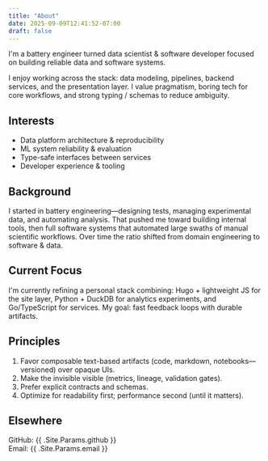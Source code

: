 ```yaml
---
title: "About"
date: 2025-09-09T12:41:52-07:00
draft: false
---
```


I'm a battery engineer turned data scientist & software developer focused on building reliable data and software systems.

I enjoy working across the stack: data modeling, pipelines, backend services, and the presentation layer. I value pragmatism, boring tech for core workflows, and strong typing / schemas to reduce ambiguity.

<!--more-->

## Interests

- Data platform architecture & reproducibility
- ML system reliability & evaluation
- Type-safe interfaces between services
- Developer experience & tooling

## Background

I started in battery engineering—designing tests, managing experimental data, and automating analysis. That pushed me toward building internal tools, then full software systems that automated large swaths of manual scientific workflows. Over time the ratio shifted from domain engineering to software & data.

## Current Focus

I'm currently refining a personal stack combining: Hugo + lightweight JS for the site layer, Python + DuckDB for analytics experiments, and Go/TypeScript for services. My goal: fast feedback loops with durable artifacts.

## Principles

1. Favor composable text-based artifacts (code, markdown, notebooks—versioned) over opaque UIs.
2. Make the invisible visible (metrics, lineage, validation gates).
3. Prefer explicit contracts and schemas.
4. Optimize for readability first; performance second (until it matters).

## Elsewhere

GitHub: {{ .Site.Params.github }}  
Email: {{ .Site.Params.email }}
